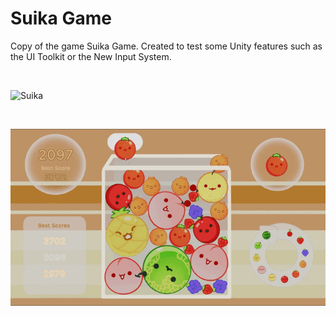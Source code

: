 # Suika Game

Copy of the game Suika Game. Created to test some Unity features such as the UI Toolkit or the New Input System.

<br>

![Suika](sources/Demo1.gif)

<br>

![Suika](sources/Demo2.gif)
